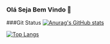 ### Olá Seja Bem Vindo  👋

###Git Status
[![Anurag's GitHub stats](https://github-readme-stats.vercel.app/api?username=devGiovanni95&show_icons=true)](https://github.com/devGiovanni95/github-readme-stats)

[![Top Langs](https://github-readme-stats.vercel.app/api/top-langs/?username=devGiovanni95&layout=compact)](https://github.com/devGiovanni95/github-readme-stats)

<!--
**devGiovanni95/devGiovanni95** is a ✨ _special_ ✨ repository because its `README.md` (this file) appears on your GitHub profile.
